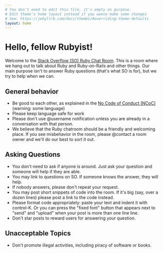 ```yaml
---
# You don't need to edit this file, it's empty on purpose.
# Edit theme's home layout instead if you wanna make some changes
# See: https://jekyllrb.com/docs/themes/#overriding-theme-defaults
layout: home
---
```



# Hello, fellow Rubyist!

Welcome to the [Stack Overflow (SO) Ruby Chat Room][2].  This is a
room where we hang out to talk about Ruby and Ruby-on-Rails and other
things.  Our main purpose isn't to answer Ruby questions (that's what
SO is for), but we try to help when we can.

## General behavior

* Be good to each other, as explained in the [No Code of Conduct (NCoC)][1]
  (warning: some language)
* Please keep language safe for work
* Please don't use @username notification unless you are already in a
  conversation with that person.
* We believe that the Ruby chatroom should be a friendly and welcoming
  place.  If you see misbehavior in the room, please @contact a room
  owner and we'll do our best to sort it out.

## Asking Questions

* You don't need to ask if anyone is around.  Just ask your question
  and someone will help if they are able.
* You may link to questions on SO.  If someone knows the answer, they
  will help.
* If nobody answers, please don't repeat your request.
* You may post short snippets of code into the room.  If it's big
  (say, over a dozen lines) please post a link to the code instead.
* Please format code appropriately: paste your text and indent it with
  control-K.  Or you can press the "fixed font" button that appears
  next to "send" and "upload" when your post is more than one line
  line.
* Don't star posts to reward users for answering your question.

## Unacceptable Topics

* Don't promote illegal activities, including piracy of software or
  books.


[1]: https://github.com/domgetter/NCoC/blob/master/README.md
[2]: http://chat.stackoverflow.com/rooms/44914
